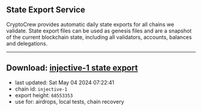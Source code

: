 ## State Export Service
CryptoCrew provides automatic daily state exports for all chains we validate. State export files can be used as genesis files and are a snapshot of the current blockchain state, including all validators, accounts, balances and delegations.

---
**Download: [injective-1 state export](https://dl-eu2.ccvalidators.com/SERVICE/injective/injective-1_export_68553353.json)**
---

- last updated: Sat May 04 2024 07:22:41
- chain id: `injective-1`
- export height: `68553353`
- use for: airdrops, local tests, chain recovery

